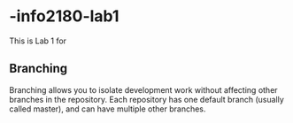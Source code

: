 # -info2180-lab1
This is Lab 1 for <Adam-Lee Morris>

## Branching
Branching allows you to isolate development work without
affecting other branches in the repository. Each repository
has one default branch (usually called master), and can have
multiple other branches.